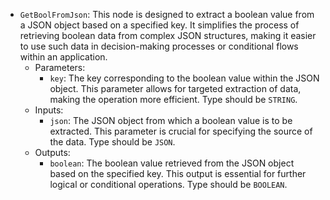 - `GetBoolFromJson`: This node is designed to extract a boolean value from a JSON object based on a specified key. It simplifies the process of retrieving boolean data from complex JSON structures, making it easier to use such data in decision-making processes or conditional flows within an application.
    - Parameters:
        - `key`: The key corresponding to the boolean value within the JSON object. This parameter allows for targeted extraction of data, making the operation more efficient. Type should be `STRING`.
    - Inputs:
        - `json`: The JSON object from which a boolean value is to be extracted. This parameter is crucial for specifying the source of the data. Type should be `JSON`.
    - Outputs:
        - `boolean`: The boolean value retrieved from the JSON object based on the specified key. This output is essential for further logical or conditional operations. Type should be `BOOLEAN`.
